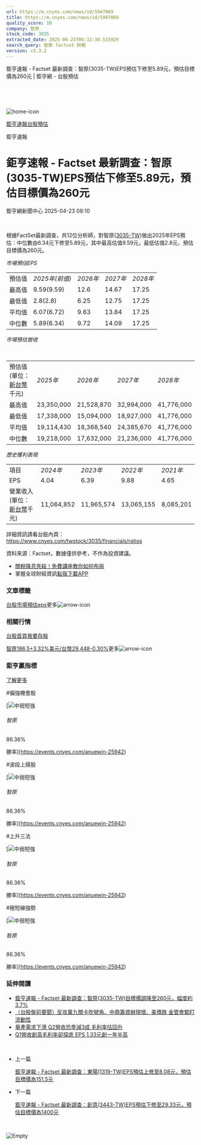 ```yaml
---
url: https://m.cnyes.com/news/id/5947069
title: https://m.cnyes.com/news/id/5947069
quality_score: 10
company: 智原
stock_code: 3035
extracted_date: 2025-06-25T06:32:30.515929
search_query: 智原 factset 財報
version: v3.3.2
---
```


鉅亨速報 - Factset 最新調查：智原(3035-TW)EPS預估下修至5.89元，預估目標價為260元 | 鉅亨網 - 台股預估

‌

‌

![home-icon](/assets/icons/breadCrumb/symbol-icon-home.svg)

[鉅亨速報](/news/cat/anue_live)[台股預估](/news/cat/tw_forecast)

鉅亨速報

# 鉅亨速報 - Factset 最新調查：智原(3035-TW)EPS預估下修至5.89元，預估目標價為260元

鉅亨網新聞中心 2025-04-23 08:10

‌

根據FactSet最新調查，共12位分析師，對智原([3035-TW](https://www.cnyes.com/twstock/3035))做出2025年EPS預估：中位數由6.34元下修至5.89元，其中最高估值9.59元，最低估值2.8元，預估目標價為260元。

*市場預估EPS*

|  |  |  |  |  |
| --- | --- | --- | --- | --- |
| 預估值 | *2025年(前值)* | *2026年* | *2027年* | *2028年* |
| 最高值 | 9.59(9.59) | 12.6 | 14.67 | 17.25 |
| 最低值 | 2.8(2.8) | 6.25 | 12.75 | 17.25 |
| 平均值 | 6.07(6.72) | 9.63 | 13.84 | 17.25 |
| 中位數 | 5.89(6.34) | 9.72 | 14.09 | 17.25 |

*市場預估營收*

‌

|  |  |  |  |  |
| --- | --- | --- | --- | --- |
| 預估值 (單位：[新台幣](https://invest.cnyes.com/forex/detail/usdtwd)千元) | *2025年* | *2026年* | *2027年* | *2028年* |
| 最高值 | 23,350,000 | 21,528,870 | 32,994,000 | 41,776,000 |
| 最低值 | 17,338,000 | 15,094,000 | 18,927,000 | 41,776,000 |
| 平均值 | 19,114,430 | 18,368,540 | 24,385,670 | 41,776,000 |
| 中位數 | 19,218,000 | 17,632,000 | 21,236,000 | 41,776,000 |

*歷史獲利表現*

|  |  |  |  |  |
| --- | --- | --- | --- | --- |
| 項目 | *2024年* | *2023年* | *2022年* | *2021年* |
| EPS | 4.04 | 6.39 | 9.88 | 4.65 |
| 營業收入 (單位：[新台幣](https://invest.cnyes.com/forex/detail/usdtwd)千元) | 11,064,852 | 11,965,574 | 13,065,155 | 8,085,201 |

詳細資訊請看台股內頁：  
<https://www.cnyes.com/twstock/3035/financials/ratios>

資料來源：Factset，數據僅供參考，不作為投資建議。

* [關稅降息夾殺！免費講座教你如何布局](https://www.rsc.com.tw/Cnyes_RSC/SeminarBooking2025InvestmentOutlook.aspx?utm_source=anue&utm_medium=usstocks_end)
* 掌握全球財經資訊[點我下載APP](http://www.cnyes.com/app/?utm_source=mweb&utm_medium=HamMenuBanner&utm_campaign=fixed&utm_content=entr)

### 文章標籤

[台股](https://news.cnyes.com/tag/台股 "台股")[市場預估](https://news.cnyes.com/tag/市場預估 "市場預估")[eps](https://news.cnyes.com/tag/eps "eps")更多![arrow-icon](/assets/icons/arrows/arrow-down.svg)

### 相關行情

[台股首頁](https://www.cnyes.com/twstock)[我要存股](https://supr.link/8OHaU)

[智原186.5+3.32%](https://www.cnyes.com/twstock/3035)[美元/台幣29.448-0.30%](https://invest.cnyes.com/forex/detail/USDTWD)更多![arrow-icon](/assets/icons/arrows/arrow-down.svg)

### 鉅亨贏指標

[了解更多](https://events.cnyes.com/anuewin-25942)

#偏強機會股

[![中弱短強](/assets/icons/win-indicator/short-to-long.svg)

###### 智原

86.36%

勝率](https://events.cnyes.com/anuewin-25942)

#波段上揚股

[![中弱短強](/assets/icons/win-indicator/short-to-long.svg)

###### 智原

86.36%

勝率](https://events.cnyes.com/anuewin-25942)

#上升三法

[![中弱短強](/assets/icons/win-indicator/short-to-long.svg)

###### 智原

86.36%

勝率](https://events.cnyes.com/anuewin-25942)

#極短線強勢

[![中弱短強](/assets/icons/win-indicator/short-to-long.svg)

###### 智原

86.36%

勝率](https://events.cnyes.com/anuewin-25942)

### 延伸閱讀

* [鉅亨速報 - Factset 最新調查：智原(3035-TW)目標價調降至260元，幅度約3.7%](/news/id/5947065)
* [〈台股盤前要聞〉反攻萬九關卡吹號角、中鼎籌資辦現增、美債跌 金管會緊盯流動性](/news/id/5946942)
* [量產需求下滑 Q2營收恐季減3成 毛利率估回升](/news/id/5946571)
* [Q1營收創高毛利率卻探底 EPS 1.33元創一年半高](/news/id/5946570)

‌

* 上一篇

  [鉅亨速報 - Factset 最新調查：東陽(1319-TW)EPS預估上修至8.08元，預估目標價為151.5元](/news/id/5947710)
* 下一篇

  [鉅亨速報 - Factset 最新調查：創意(3443-TW)EPS預估下修至29.33元，預估目標價為1400元](/news/id/5946434)

‌

![Empty](/assets/icons/skeleton/empty-image.svg)

‌